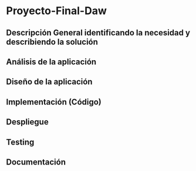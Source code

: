 # Proyecto-Final-Daw
## Descripción General identificando la necesidad y describiendo la solución
## Análisis de la aplicación
## Diseño de la aplicación
## Implementación (Código)
## Despliegue
## Testing
## Documentación
